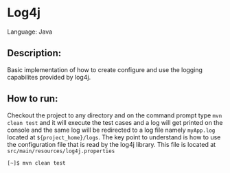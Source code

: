 # Log4j
Language: Java

## Description:
Basic implementation of how to create configure and use the logging capabilites provided by log4j.

## How to run:
Checkout the project to any directory and on the command prompt type `mvn clean test` and it will execute the test cases and a log will get printed on the console and the same log will be redirected to a log file namely `myApp.log` located at `${project_home}/logs`. The key point to understand is how to use the configuration file that is read by the log4j library. This file is located at `src/main/resources/log4j.properties`
```shell
[~]$ mvn clean test
```
